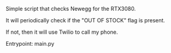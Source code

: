 Simple script that checks Newegg for the RTX3080.

It will periodically check if the "OUT OF STOCK" flag is present.

If not, then it will use Twilio to call my phone.

Entrypoint: main.py
